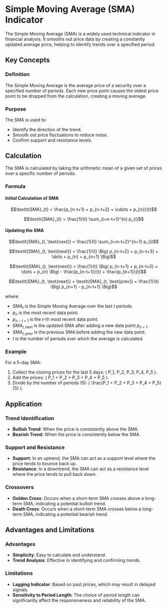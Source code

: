 # Simple Moving Average (SMA) Indicator

The Simple Moving Average (SMA) is a widely used technical indicator in financial analysis. It smooths out price data by
creating a constantly updated average price, helping to identify trends over a specified period. 

## Key Concepts

### Definition

The Simple Moving Average is the average price of a security over a specified number of periods. Each new price point
causes the oldest price point to be dropped from the calculation, creating a moving average.

### Purpose

The SMA is used to:

- Identify the direction of the trend.
- Smooth out price fluctuations to reduce noise.
- Confirm support and resistance levels.

## Calculation

The SMA is calculated by taking the arithmetic mean of a given set of prices over a specific number of periods.

### Formula

#### Initial Calculation of SMA

```math
\textit{SMA}_{t} = \frac{p_{n-t+1} + p_{n-t+2} + \cdots + p_{n}}{t}
```

```math
\textit{SMA}_{t} = \frac{1}{t} \sum_{i=n-t+1}^{n} p_{i}
```

#### Updating the SMA

```math
\textit{SMA}_{t, \text{next}} = \frac{1}{t} \sum_{i=n-t+2}^{n+1} p_{i}
```

```math
\textit{SMA}_{t, \text{next}} = \frac{1}{t} \Big( p_{n-t+2} + p_{n-t+3} + \dots + p_{n} + p_{n+1} \Big)
```

```math
\textit{SMA}_{t, \text{next}} = \frac{1}{t} \Big( p_{n-t+1} + p_{n-t+2} + \dots + p_{n} \Big) - \frac{p_{n-t+1}}{t} + \frac{p_{n+1}}{t}
```

```math
\textit{SMA}_{t, \text{next}} = \textit{SMA}_{t, \text{prev}} + \frac{1}{t} \Big( p_{n+1} - p_{n-t+1} \Big)
```

where:
- $\textit{SMA}_{t}$ is the Simple Moving Average over the last $t$ periods.
- $p_{n}$ is the most recent data point.
- $p_{n-t+1}$ is the $t$-th most recent data point.
- $\textit{SMA}_{t, \text{next}}$ is the updated SMA after adding a new data point $p_{n+1}$.
- $\textit{SMA}_{t, \text{prev}}$ is the previous SMA before adding the new data point.
- $t$ is the number of periods over which the average is calculated.

### Example

For a 5-day SMA:

1. Collect the closing prices for the last 5 days: \( P_1, P_2, P_3, P_4, P_5 \).
2. Add the prices: \( P_1 + P_2 + P_3 + P_4 + P_5 \).
3. Divide by the number of periods (5): \( \frac{P_1 + P_2 + P_3 + P_4 + P_5}{5} \).

## Application

### Trend Identification

- **Bullish Trend**: When the price is consistently above the SMA.
- **Bearish Trend**: When the price is consistently below the SMA.

### Support and Resistance

- **Support**: In an uptrend, the SMA can act as a support level where the price tends to bounce back up.
- **Resistance**: In a downtrend, the SMA can act as a resistance level where the price tends to pull back down.

### Crossovers

- **Golden Cross**: Occurs when a short-term SMA crosses above a long-term SMA, indicating a potential bullish trend.
- **Death Cross**: Occurs when a short-term SMA crosses below a long-term SMA, indicating a potential bearish trend.

## Advantages and Limitations

### Advantages

- **Simplicity**: Easy to calculate and understand.
- **Trend Analysis**: Effective in identifying and confirming trends.

### Limitations

- **Lagging Indicator**: Based on past prices, which may result in delayed signals.
- **Sensitivity to Period Length**: The choice of period length can significantly affect the responsiveness and
  reliability of the SMA.

